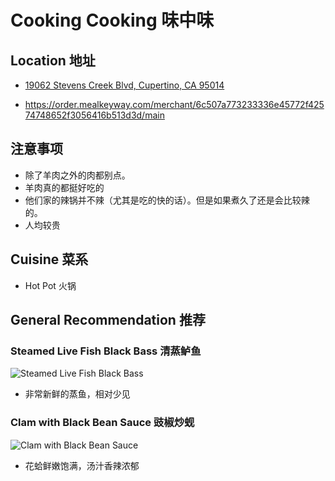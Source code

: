 # Cooking Cooking 味中味

## Location 地址

- [19062 Stevens Creek Blvd, Cupertino, CA 95014](https://goo.gl/maps/DVHw9R3A2quMAKEJA)

- <https://order.mealkeyway.com/merchant/6c507a773233336e45772f42574748652f3056416b513d3d/main>

## 注意事项

- 除了羊肉之外的肉都别点。
- 羊肉真的都挺好吃的
- 他们家的辣锅并不辣（尤其是吃的快的话）。但是如果煮久了还是会比较辣的。
- 人均较贵

## Cuisine 菜系

- Hot Pot 火锅

## General Recommendation 推荐

### Steamed Live Fish Black Bass 清蒸鲈鱼

![Steamed Live Fish Black Bass](Pix2022Jun06th/steamed_live_fish_black_bass.jpeg)

- 非常新鲜的蒸鱼，相对少见

### Clam with Black Bean Sauce 豉椒炒蚬

![Clam with Black Bean Sauce](Pix2022Jun06th/clam_with_balck_bean_sauce.jpeg)

- 花蛤鲜嫩饱满，汤汁香辣浓郁
